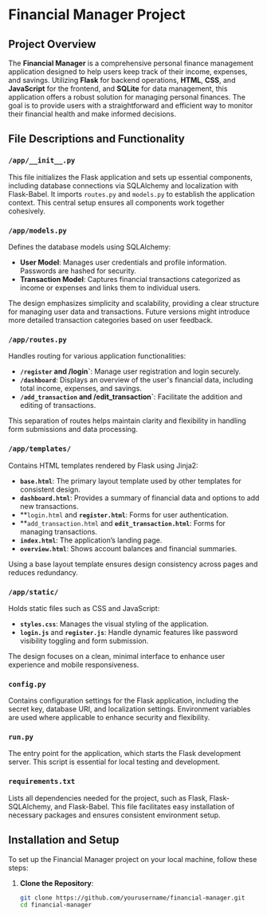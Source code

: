# Financial Manager Project

## Project Overview

The **Financial Manager** is a comprehensive personal finance management application designed to help users keep track of their income, expenses, and savings. Utilizing **Flask** for backend operations, **HTML**, **CSS**, and **JavaScript** for the frontend, and **SQLite** for data management, this application offers a robust solution for managing personal finances. The goal is to provide users with a straightforward and efficient way to monitor their financial health and make informed decisions.

## File Descriptions and Functionality

### `/app/__init__.py`

This file initializes the Flask application and sets up essential components, including database connections via SQLAlchemy and localization with Flask-Babel. It imports `routes.py` and `models.py` to establish the application context. This central setup ensures all components work together cohesively.

### `/app/models.py`

Defines the database models using SQLAlchemy:
- **User Model**: Manages user credentials and profile information. Passwords are hashed for security.
- **Transaction Model**: Captures financial transactions categorized as income or expenses and links them to individual users.

The design emphasizes simplicity and scalability, providing a clear structure for managing user data and transactions. Future versions might introduce more detailed transaction categories based on user feedback.

### `/app/routes.py`

Handles routing for various application functionalities:
- **`/register` and /login`**: Manage user registration and login securely.
- **`/dashboard`**: Displays an overview of the user's financial data, including total income, expenses, and savings.
- **`/add_transaction` and /edit_transaction`**: Facilitate the addition and editing of transactions.

This separation of routes helps maintain clarity and flexibility in handling form submissions and data processing.

### `/app/templates/`

Contains HTML templates rendered by Flask using Jinja2:
- **`base.html`**: The primary layout template used by other templates for consistent design.
- **`dashboard.html`**: Provides a summary of financial data and options to add new transactions.
- **`login.html` and **`register.html`**: Forms for user authentication.
- **`add_transaction.html` and **`edit_transaction.html`**: Forms for managing transactions.
- **`index.html`**: The application’s landing page.
- **`overview.html`**: Shows account balances and financial summaries.

Using a base layout template ensures design consistency across pages and reduces redundancy.

### `/app/static/`

Holds static files such as CSS and JavaScript:
- **`styles.css`**: Manages the visual styling of the application.
- **`login.js`** and **`register.js`**: Handle dynamic features like password visibility toggling and form submission.

The design focuses on a clean, minimal interface to enhance user experience and mobile responsiveness.

### `config.py`

Contains configuration settings for the Flask application, including the secret key, database URI, and localization settings. Environment variables are used where applicable to enhance security and flexibility.

### `run.py`

The entry point for the application, which starts the Flask development server. This script is essential for local testing and development.

### `requirements.txt`

Lists all dependencies needed for the project, such as Flask, Flask-SQLAlchemy, and Flask-Babel. This file facilitates easy installation of necessary packages and ensures consistent environment setup.

## Installation and Setup

To set up the Financial Manager project on your local machine, follow these steps:

1. **Clone the Repository**:
   ```bash
   git clone https://github.com/yourusername/financial-manager.git
   cd financial-manager
